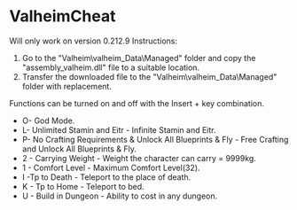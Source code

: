 # ValheimCheat

Will only work on version 0.212.9
Instructions:
1. Go to the "Valheim\valheim_Data\Managed" folder and copy the "assembly_valheim.dll" file to a suitable location.
2. Transfer the downloaded file to the "Valheim\valheim_Data\Managed" folder with replacement.

Functions can be turned on and off with the Insert + key combination.
- O- God Mode.
- L- Unlimited Stamin and Eitr - Infinite Stamin and Eitr.
- P- No Crafting Requirements & Unlock All Blueprints & Fly - Free Crafting and Unlock All Blueprints & Fly.
- 2 - Carrying Weight - Weight the character can carry = 9999kg.
- 1 - Comfort Level - Maximum Comfort Level(32).
- I -Tp to Death - Teleport to the place of death.
- K - Tp to Home - Teleport to bed.
- U - Build in Dungeon - Ability to cost in any dungeon.
